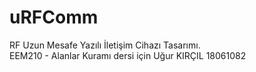 # uRFComm
RF Uzun Mesafe Yazılı İletişim Cihazı Tasarımı.  
EEM210 - Alanlar Kuramı dersi için
Uğur KIRÇIL 18061082
